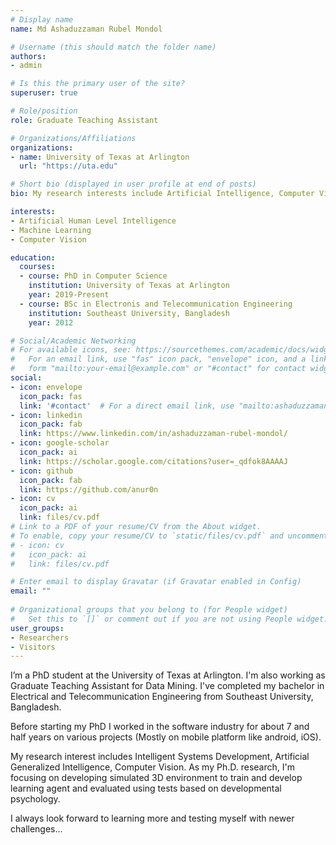 ```yaml
---
# Display name
name: Md Ashaduzzaman Rubel Mondol

# Username (this should match the folder name)
authors:
- admin

# Is this the primary user of the site?
superuser: true

# Role/position
role: Graduate Teaching Assistant

# Organizations/Affiliations
organizations:
- name: University of Texas at Arlington
  url: "https://uta.edu"

# Short bio (displayed in user profile at end of posts)
bio: My research interests include Artificial Intelligence, Computer Vision.

interests:
- Artificial Human Level Intelligence
- Machine Learning
- Computer Vision

education:
  courses:
  - course: PhD in Computer Science
    institution: University of Texas at Arlington
    year: 2019-Present
  - course: BSc in Electronis and Telecommunication Engineering
    institution: Southeast University, Bangladesh
    year: 2012

# Social/Academic Networking
# For available icons, see: https://sourcethemes.com/academic/docs/widgets/#icons
#   For an email link, use "fas" icon pack, "envelope" icon, and a link in the
#   form "mailto:your-email@example.com" or "#contact" for contact widget.
social:
- icon: envelope
  icon_pack: fas
  link: '#contact'  # For a direct email link, use "mailto:ashaduzzamanrubel@gmail.com".
- icon: linkedin
  icon_pack: fab
  link: https://www.linkedin.com/in/ashaduzzaman-rubel-mondol/
- icon: google-scholar
  icon_pack: ai
  link: https://scholar.google.com/citations?user=_qdfok8AAAAJ
- icon: github
  icon_pack: fab
  link: https://github.com/anur0n
- icon: cv
  icon_pack: ai
  link: files/cv.pdf
# Link to a PDF of your resume/CV from the About widget.
# To enable, copy your resume/CV to `static/files/cv.pdf` and uncomment the lines below.  
# - icon: cv
#   icon_pack: ai
#   link: files/cv.pdf

# Enter email to display Gravatar (if Gravatar enabled in Config)
email: ""
  
# Organizational groups that you belong to (for People widget)
#   Set this to `[]` or comment out if you are not using People widget.  
user_groups:
- Researchers
- Visitors
---
```


I’m a PhD student at the University of Texas at Arlington. I'm also working as Graduate Teaching Assistant for Data Mining. I've completed my bachelor in Electrical and Telecommunication Engineering from Southeast University, Bangladesh. 

Before starting my PhD I worked in the software industry for about 7 and half years on various projects (Mostly on mobile platform like android, iOS). 

My research interest includes Intelligent Systems Development, Artificial Generalized Intelligence, Computer Vision. As my Ph.D. research, I'm focusing on developing simulated 3D environment to train and develop learning agent and evaluated using tests based on developmental psychology.

I always look forward to learning more and testing myself with newer challenges...

